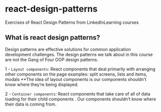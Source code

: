 # react-design-patterns
Exercises of React Design Patterns from LinkedInLearning courses

## What is react design patterns?
Design patterns are effective solutions for common application development challenges.
The design patterns we talk about in this course are not the Gang of Four OOP design patterns.

1 - `Layout components`: React components that deal primarily with arranging other components on the page
examples: split screens, lists and items, modals
**The idea of layout components is our components shouldn’t know where they’re being displayed.

2 - `Container components`: React components that take care of all of data loading for their child components . Our components shouldn’t know where their data is coming from.
